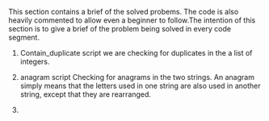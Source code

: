 This section contains a brief of the solved probems. The code is also heavily commented to allow even a beginner to follow.The intention of this section is to give a brief of the problem being solved in every code segment.

1. Contain_duplicate script
we are checking for duplicates in the a list of integers.

2. anagram script
Checking for anagrams in the two strings. An anagram simply means that the letters used in one string are also used in another string, except that they are rearranged.

3. 
